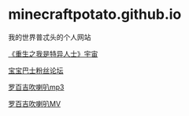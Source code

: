 # minecraftpotato.github.io
我的世界普忒头的个人网站

[《重生之我是特异人士》宇宙](./TEYIRENSHI1.md)

[宝宝巴士粉丝论坛](./babybusFansBBS/)

[罗百吉吹喇叭mp3](./luobaijichuilaba/罗百吉吹喇叭.mp3)

[罗百吉吹喇叭MV](./luobaijichuilaba/罗百吉吹喇叭MV.mp4)

